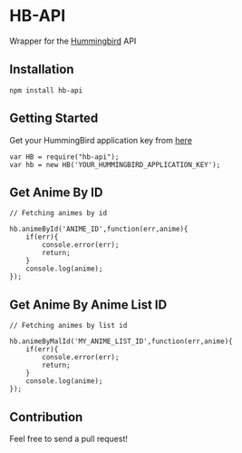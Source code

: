 # HB-API
Wrapper for the [Hummingbird](http://hummingbird.me/) API

## Installation

`npm install hb-api`

## Getting Started

Get your HummingBird application key from [here](https://hummingbird.me/apps/mine)

```
var HB = require("hb-api");
var hb = new HB('YOUR_HUMMINGBIRD_APPLICATION_KEY');
```

## Get Anime By ID

```
// Fetching animes by id

hb.animeById('ANIME_ID',function(err,anime){
	if(err){
		console.error(err);
		return;
	}
	console.log(anime);
});
```

## Get Anime By Anime List ID

```
// Fetching animes by list id

hb.animeByMalId('MY_ANIME_LIST_ID',function(err,anime){
	if(err){
		console.error(err);
		return;
	}
	console.log(anime);
});
```

## Contribution

Feel free to send a pull request!


